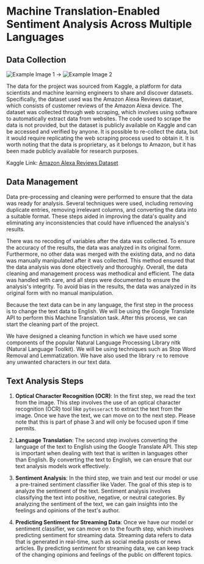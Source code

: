 # Machine Translation-Enabled Sentiment Analysis Across Multiple Languages

## Data Collection

![Example Image 1](https://github.com/sushantmenon1/Machine-Translation-Enabled-Sentiment-Analysis-Across-Multiple-Languages/assets/74258021/7eb76474-78b8-409b-8613-eaff8a861165) -> ![Example Image 2](https://github.com/sushantmenon1/Machine-Translation-Enabled-Sentiment-Analysis-Across-Multiple-Languages/assets/74258021/9d043c16-06e7-4854-853a-1845ddfd93cf)


The data for the project was sourced from Kaggle, a platform for data scientists and machine learning engineers to share and discover datasets. Specifically, the dataset used was the Amazon Alexa Reviews dataset, which consists of customer reviews of the Amazon Alexa device. The dataset was collected through web scraping, which involves using software to automatically extract data from websites. The code used to scrape the data is not provided, but the dataset is publicly available on Kaggle and can be accessed and verified by anyone. It is possible to re-collect the data, but it would require replicating the web scraping process used to obtain it. It is worth noting that the data is proprietary, as it belongs to Amazon, but it has been made publicly available for research purposes.

Kaggle Link: [Amazon Alexa Reviews Dataset](https://www.kaggle.com/datasets/sid321axn/amazon-alexa-reviews)

## Data Management
Data pre-processing and cleaning were performed to ensure that the data was ready for analysis. Several techniques were used, including removing duplicate entries, removing irrelevant columns, and converting the data into a suitable format. These steps aided in improving the data's quality and eliminating any inconsistencies that could have influenced the analysis's results.

There was no recoding of variables after the data was collected. To ensure the accuracy of the results, the data was analyzed in its original form. Furthermore, no other data was merged with the existing data, and no data was manually manipulated after it was collected. This method ensured that the data analysis was done objectively and thoroughly. Overall, the data cleaning and management process was methodical and efficient. The data was handled with care, and all steps were documented to ensure the analysis's integrity. To avoid bias in the results, the data was analyzed in its original form with no manual manipulation.

Because the text data can be in any language, the first step in the process is to change the text data to English. We will be using the Google Translate API to perform this Machine Translation task. After this process, we can start the cleaning part of the project.

We have designed a cleaning function in which we have used some components of the popular Natural Language Processing Library nltk (Natural Language Toolkit). We will be using techniques such as Stop Word Removal and Lemmatization. We have also used the library `re` to remove any unwanted characters in our text data.

## Text Analysis Steps

1. **Optical Character Recognition (OCR)**: In the first step, we read the text from the image. This step involves the use of an optical character recognition (OCR) tool like `pytesseract` to extract the text from the image. Once we have the text, we can move on to the next step. Please note that this is part of phase 3 and will only be focused upon if time permits.

2. **Language Translation**: The second step involves converting the language of the text to English using the Google Translate API. This step is important when dealing with text that is written in languages other than English. By converting the text to English, we can ensure that our text analysis models work effectively.

3. **Sentiment Analysis**: In the third step, we train and test our model or use a pre-trained sentiment classifier like Vader. The goal of this step is to analyze the sentiment of the text. Sentiment analysis involves classifying the text into positive, negative, or neutral categories. By analyzing the sentiment of the text, we can gain insights into the feelings and opinions of the text's author.

4. **Predicting Sentiment for Streaming Data**: Once we have our model or sentiment classifier, we can move on to the fourth step, which involves predicting sentiment for streaming data. Streaming data refers to data that is generated in real-time, such as social media posts or news articles. By predicting sentiment for streaming data, we can keep track of the changing opinions and feelings of the public on different topics.
